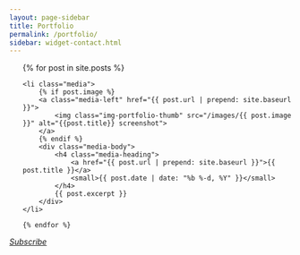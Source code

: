 ```yaml
---
layout: page-sidebar
title: Portfolio
permalink: /portfolio/
sidebar: widget-contact.html
---
```


<ul class="media-list">
	{% for post in site.posts %}

	<li class="media">
		{% if post.image %}
		<a class="media-left" href="{{ post.url | prepend: site.baseurl }}">
			<img class="img-portfolio-thumb" src="/images/{{ post.image }}" alt="{{post.title}} screenshot">
		</a>
		{% endif %}
		<div class="media-body">
			<h4 class="media-heading">
				<a href="{{ post.url | prepend: site.baseurl }}">{{ post.title }}</a>
				<small>{{ post.date | date: "%b %-d, %Y" }}</small>
			</h4>
			{{ post.excerpt }}
		</div>
	</li>

	{% endfor %}
</ul>

<p class="text-right">
	<a href="{{ "/feed.xml" | prepend: site.baseurl }}" class="btn btn-xs btn-warning" title="subscribe via RSS">
		<i class="fa fa-rss"> Subscribe</i>
	</a>
</p>
